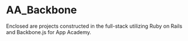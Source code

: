 # AA_Backbone

Enclosed are projects constructed in the full-stack utilizing Ruby on Rails and Backbone.js for App Academy.
